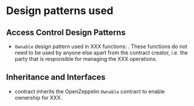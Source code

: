 # Design patterns used

## Access Control Design Patterns

- `Ownable` design pattern used in XXX functions: . These functions do not need to be used by anyone else apart from the contract creator, i.e. the party that is responsible for managing the XXX operations.

## Inheritance and Interfaces

- contract inherits the OpenZeppelin `Ownable` contract to enable ownership for XXX.
